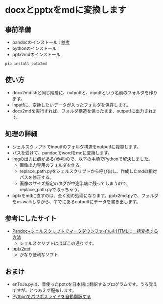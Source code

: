# docxとpptxをmdに変換します

## 事前準備
* pandocのインストール : [参考](https://qiita.com/sky_y/items/3c5c46ebd319490907e8)
* pythonのインストール
* pptx2mdのインストール
```
pip install pptx2md
```

## 使い方
* docx2md.shと同じ階層に、outputfと、inputfという名前のフォルダを作ります。
* inputfに、変換したいデータが入ったフォルダを保存します。
* docx2mdを実行すれば、フォルダ構造を保ったまま、outputfに出力されます。

## 処理の詳細
* シェルスクリプトでinputfのフォルダ構造をoutputfに複製します。
* パスを受けて、pandocでwordをmdに変換します。
* imgの出力に癖がある([参考](https://stackoverflow.com/questions/39956497/pandoc-convert-docx-to-markdown-with-embedded-images))ので、以下の手順でPythonで解決しました。
  * 画像出力専用のフォルダを作る。
  * replace_path.pyをシェルスクリプトから呼び出し、作成したmdの相対パスを修正する。
  * 画像のサイズ指定のタグが中途半端に残ってしまうので、replace_path.pyで取っちゃう。
* pptxをmdに直すのは、全く別の処理になります。pptx2md.pyで、フォルダをos.walkしながら、すでにあるoutputfにデータを書き出します。


## 参考にしたサイト
* [Pandoc+シェルスクリプトでマークダウンファイルをHTMLに一括変換する方法](https://www.infoscoop.org/blogjp/2015/03/13/markdown-to-html-with-pandoc/)
  * シェルスクリプトはほぼこの通りです。
* [pptx2md](https://github.com/ssine/pptx2md)
  * かなり便利なソフト

## おまけ
* enToJa.pyは、昔使ったpptxを日本語に翻訳するプログラムです。うろ覚えですが、とりあえず配布します。
* [Pythonでパワポスライドを自動翻訳する](https://qiita.com/code_440/items/9998d97b480db82ef738)
